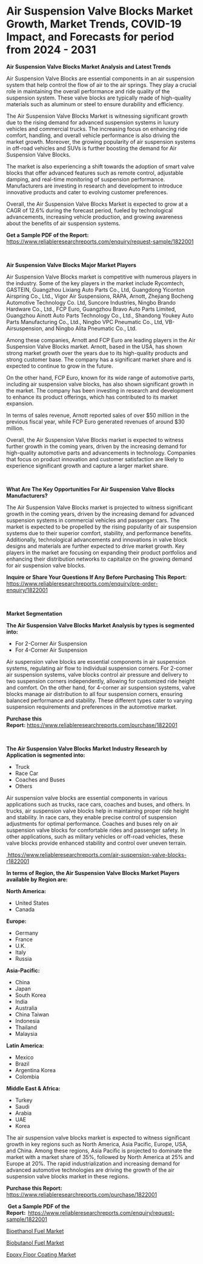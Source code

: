<p><h1>Air Suspension Valve Blocks Market Growth, Market Trends, COVID-19 Impact, and Forecasts for period from 2024 - 2031</h1></p><p><strong>Air Suspension Valve Blocks Market Analysis and Latest Trends</strong></p>
<p><p>Air Suspension Valve Blocks are essential components in an air suspension system that help control the flow of air to the air springs. They play a crucial role in maintaining the overall performance and ride quality of the suspension system. These valve blocks are typically made of high-quality materials such as aluminum or steel to ensure durability and efficiency.</p><p>The Air Suspension Valve Blocks Market is witnessing significant growth due to the rising demand for advanced suspension systems in luxury vehicles and commercial trucks. The increasing focus on enhancing ride comfort, handling, and overall vehicle performance is also driving the market growth. Moreover, the growing popularity of air suspension systems in off-road vehicles and SUVs is further boosting the demand for Air Suspension Valve Blocks.</p><p>The market is also experiencing a shift towards the adoption of smart valve blocks that offer advanced features such as remote control, adjustable damping, and real-time monitoring of suspension performance. Manufacturers are investing in research and development to introduce innovative products and cater to evolving customer preferences.</p><p>Overall, the Air Suspension Valve Blocks Market is expected to grow at a CAGR of 12.6% during the forecast period, fueled by technological advancements, increasing vehicle production, and growing awareness about the benefits of air suspension systems.</p></p>
<p><strong>Get a Sample PDF of the Report:&nbsp;</strong> <a href="https://www.reliableresearchreports.com/enquiry/request-sample/1822001">https://www.reliableresearchreports.com/enquiry/request-sample/1822001</a></p>
<p>&nbsp;</p>
<p><strong>Air Suspension Valve Blocks Major Market Players</strong></p>
<p><p>Air Suspension Valve Blocks market is competitive with numerous players in the industry. Some of the key players in the market include Rycomtech, GASTEIN, Guangzhou Lixiang Auto Parts Co., Ltd, Guangdong Yiconton Airspring Co., Ltd., Vigor Air Suspensions, RAPA, Arnott, Zhejiang Bocheng Automotive Technology Co. Ltd, Suncore Industries, Ningbo Brando Hardware Co., Ltd., FCP Euro, Guangzhou Bravo Auto Parts Limited, Guangzhou Ainott Auto Parts Technology Co., Ltd., Shandong Youkey Auto Parts Manufacturing Co., Ltd., Ningbo VPC Pneumatic Co., Ltd, VB-Airsuspension, and Ningbo Alita Pneumatic Co., Ltd.</p><p>Among these companies, Arnott and FCP Euro are leading players in the Air Suspension Valve Blocks market. Arnott, based in the USA, has shown strong market growth over the years due to its high-quality products and strong customer base. The company has a significant market share and is expected to continue to grow in the future.</p><p>On the other hand, FCP Euro, known for its wide range of automotive parts, including air suspension valve blocks, has also shown significant growth in the market. The company has been investing in research and development to enhance its product offerings, which has contributed to its market expansion.</p><p>In terms of sales revenue, Arnott reported sales of over $50 million in the previous fiscal year, while FCP Euro generated revenues of around $30 million.</p><p>Overall, the Air Suspension Valve Blocks market is expected to witness further growth in the coming years, driven by the increasing demand for high-quality automotive parts and advancements in technology. Companies that focus on product innovation and customer satisfaction are likely to experience significant growth and capture a larger market share.</p></p>
<p>&nbsp;</p>
<p><strong>What Are The Key Opportunities For Air Suspension Valve Blocks Manufacturers?</strong></p>
<p><p>The Air Suspension Valve Blocks market is projected to witness significant growth in the coming years, driven by the increasing demand for advanced suspension systems in commercial vehicles and passenger cars. The market is expected to be propelled by the rising popularity of air suspension systems due to their superior comfort, stability, and performance benefits. Additionally, technological advancements and innovations in valve block designs and materials are further expected to drive market growth. Key players in the market are focusing on expanding their product portfolios and enhancing their distribution networks to capitalize on the growing demand for air suspension valve blocks.</p></p>
<p><strong>Inquire or Share Your Questions If Any Before Purchasing This Report:</strong> <a href="https://www.reliableresearchreports.com/enquiry/pre-order-enquiry/1822001">https://www.reliableresearchreports.com/enquiry/pre-order-enquiry/1822001</a></p>
<p>&nbsp;</p>
<p><strong>Market Segmentation</strong></p>
<p><strong>The Air Suspension Valve Blocks Market Analysis by types is segmented into:</strong></p>
<p><ul><li>For 2-Corner Air Suspension</li><li>For 4-Corner Air Suspension</li></ul></p>
<p><p>Air suspension valve blocks are essential components in air suspension systems, regulating air flow to individual suspension corners. For 2-corner air suspension systems, valve blocks control air pressure and delivery to two suspension corners independently, allowing for customized ride height and comfort. On the other hand, for 4-corner air suspension systems, valve blocks manage air distribution to all four suspension corners, ensuring balanced performance and stability. These different types cater to varying suspension requirements and preferences in the automotive market.</p></p>
<p><strong>Purchase this Report:&nbsp;</strong><a href="https://www.reliableresearchreports.com/purchase/1822001">https://www.reliableresearchreports.com/purchase/1822001</a></p>
<p>&nbsp;</p>
<p><strong>The Air Suspension Valve Blocks Market Industry Research by Application is segmented into:</strong></p>
<p><ul><li>Truck</li><li>Race Car</li><li>Coaches and Buses</li><li>Others</li></ul></p>
<p><p>Air suspension valve blocks are essential components in various applications such as trucks, race cars, coaches and buses, and others. In trucks, air suspension valve blocks help in maintaining proper ride height and stability. In race cars, they enable precise control of suspension adjustments for optimal performance. Coaches and buses rely on air suspension valve blocks for comfortable rides and passenger safety. In other applications, such as military vehicles or off-road vehicles, these valve blocks provide enhanced stability and control over uneven terrain.</p></p>
<p><a href="https://www.reliableresearchreports.com/air-suspension-valve-blocks-r1822001">&nbsp;https://www.reliableresearchreports.com/air-suspension-valve-blocks-r1822001</a></p>
<p><strong>In terms of Region, the Air Suspension Valve Blocks Market Players available by Region are:</strong></p>
<p>
    <p> <strong> North America: </strong>
        <ul>
            <li>United States</li>
            <li>Canada</li>
        </ul>
        </p> 
    <p> <strong> Europe: </strong>
        <ul>
            <li>Germany</li>
            <li>France</li>
            <li>U.K.</li>
            <li>Italy</li>
            <li>Russia</li>
        </ul>
        </p> 
    <p> <strong> Asia-Pacific: </strong>
        <ul>
            <li>China</li>
            <li>Japan</li>
            <li>South Korea</li>
            <li>India</li>
            <li>Australia</li>
            <li>China Taiwan</li>
            <li>Indonesia</li>
            <li>Thailand</li>
            <li>Malaysia</li>
        </ul>
        </p> 
    <p> <strong> Latin America: </strong>
        <ul>
            <li>Mexico</li>
            <li>Brazil</li>
            <li>Argentina Korea</li>
            <li>Colombia</li>
        </ul>
        </p> 
    <p> <strong> Middle East & Africa: </strong>
        <ul>
            <li>Turkey</li>
            <li>Saudi</li>
            <li>Arabia</li>
            <li>UAE</li>
            <li>Korea</li>
        </ul>
    </p>
    </p>
<p><p>The air suspension valve blocks market is expected to witness significant growth in key regions such as North America, Asia Pacific, Europe, USA, and China. Among these regions, Asia Pacific is projected to dominate the market with a market share of 35%, followed by North America at 25% and Europe at 20%. The rapid industrialization and increasing demand for advanced automotive technologies are driving the growth of the air suspension valve blocks market in these regions.</p></p>
<p><strong>Purchase this Report: </strong><a href="https://www.reliableresearchreports.com/purchase/1822001">https://www.reliableresearchreports.com/purchase/1822001</a></p>
<p>&nbsp;<strong>Get a Sample PDF of the Report:&nbsp;&nbsp;</strong><a href="https://www.reliableresearchreports.com/enquiry/request-sample/1822001">https://www.reliableresearchreports.com/enquiry/request-sample/1822001</a></p>
<p><strong></strong></p>
<p><p><a href="https://nifty-kite-d51.notion.site/Bioethanol-Fuel-Market-Share-Evolution-and-Market-Growth-Trends-2024-2031-367c32f4a82a49f6abd6cbdfdedd4501">Bioethanol Fuel Market</a></p><p><a href="https://ivy-potential-64b.notion.site/Biobutanol-Fuel-Market-Furnishes-Information-on-Market-Share-Market-Trends-and-Market-Growth-e59b34eb3ba94085b5897a29890d8e00">Biobutanol Fuel Market</a></p><p><a href="https://five-trouble-98a.notion.site/Epoxy-Floor-Coating-Market-Research-Report-Its-History-and-Forecast-2024-to-2031-2690e64ed7084ae5b40b083a558e7789">Epoxy Floor Coating Market</a></p></p>